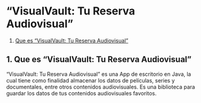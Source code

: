 # “VisualVault: Tu Reserva Audiovisual”



1. [Que es “VisualVault: Tu Reserva Audiovisual”](#quees)


## 1. Que es “VisualVault: Tu Reserva Audiovisual”<a name="quees"></a>
“VisualVault: Tu Reserva Audiovisual” es una App de escritorio en Java, la cual tiene como finalidad almacenar los datos de películas, series y documentales, entre otros contenidos audiovisuales. Es una biblioteca para guardar los datos de tus contenidos audiovisuales favoritos.
